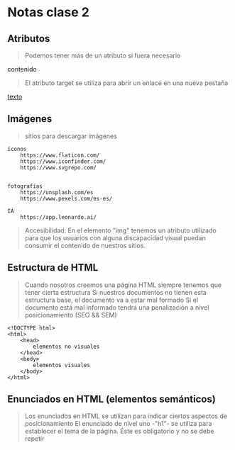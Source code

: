# Notas clase 2

## Atributos

> Podemos tener más de un atributo si fuera necesario  

<elemento atributo="valor" atributo2="valor2">
    contenido
</elemento>

> El atributo target se utiliza para abrir un enlace en una nueva pestaña
<a href="url" target="_blank">
    texto
</a>   

## Imágenes

> sitios para descargar imágenes

    íconos
        https://www.flaticon.com/
        https://www.iconfinder.com/
        https://www.svgrepo.com/


    fotografías
        https://unsplash.com/es
        https://www.pexels.com/es-es/

    IA
        https://app.leonardo.ai/

> Accesibilidad: En el elemento "img" tenemos un atributo utilizado para que los usuarios con alguna discapacidad visual puedan consumir el contenido de nuestros sitios.

## Estructura de HTML

> Cuando nosotros creemos una página HTML siempre tenemos que tener cierta estructura
> Si nuestros documentos no tienen esta estructura base, el documento va a estar mal formado
> Si el documento está mal informado tendrá una penalización a nivel posicionamiento (SEO && SEM)

    <!DOCTYPE html>
    <html>
        <head>
            elementos no visuales
        </head>
        <body>
            elementos visuales
        </body>
    </html>

## Enunciados en HTML (elementos semánticos)

> Los enunciados en HTML se utilizan para indicar ciertos aspectos de posicionamiento
> El enunciado de nivel uno -"h1"- se utiliza para establecer el tema de la página. Éste es obligatorio y no se debe repetir
